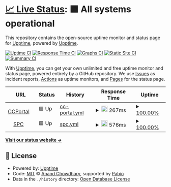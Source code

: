 # [📈 Live Status](https://upptime.github.io/upptime): <!--live status--> **🟩 All systems operational**

This repository contains the open-source uptime monitor and status page for [Upptime](https://upptime.js.org), powered by [Upptime](https://github.com/upptime/upptime).

[![Uptime CI](https://github.com/upptime/upptime/workflows/Uptime%20CI/badge.svg)](https://github.com/upptime/upptime/actions?query=workflow%3A%22Uptime+CI%22)
[![Response Time CI](https://github.com/upptime/upptime/workflows/Response%20Time%20CI/badge.svg)](https://github.com/upptime/upptime/actions?query=workflow%3A%22Response+Time+CI%22)
[![Graphs CI](https://github.com/upptime/upptime/workflows/Graphs%20CI/badge.svg)](https://github.com/upptime/upptime/actions?query=workflow%3A%22Graphs+CI%22)
[![Static Site CI](https://github.com/upptime/upptime/workflows/Static%20Site%20CI/badge.svg)](https://github.com/upptime/upptime/actions?query=workflow%3A%22Static+Site+CI%22)
[![Summary CI](https://github.com/upptime/upptime/workflows/Summary%20CI/badge.svg)](https://github.com/upptime/upptime/actions?query=workflow%3A%22Summary+CI%22)

With [Upptime](https://upptime.js.org), you can get your own unlimited and free uptime monitor and status page, powered entirely by a GitHub repository. We use [Issues](https://github.com/upptime/upptime/issues) as incident reports, [Actions](https://github.com/upptime/upptime/actions) as uptime monitors, and [Pages](https://upptime.github.io/upptime) for the status page.

<!--start: status pages-->
<!-- This summary is generated by Upptime (https://github.com/upptime/upptime) -->
<!-- Do not edit this manually, your changes will be overwritten -->
<!-- prettier-ignore -->
| URL | Status | History | Response Time | Uptime |
| --- | ------ | ------- | ------------- | ------ |
| <img alt="" src="https://icons.duckduckgo.com/ip3/ccportal.genesys.com.ico" height="13"> [CCPortal](https://ccportal.genesys.com) | 🟩 Up | [cc-portal.yml](https://github.com/PierrickLozach/upptime/commits/HEAD/history/cc-portal.yml) | <details><summary><img alt="Response time graph" src="./graphs/cc-portal/response-time-week.png" height="20"> 267ms</summary><br><a href="https://upptime.github.io/upptime/history/cc-portal"><img alt="Response time 291" src="https://img.shields.io/endpoint?url=https%3A%2F%2Fraw.githubusercontent.com%2FPierrickLozach%2Fupptime%2FHEAD%2Fapi%2Fcc-portal%2Fresponse-time.json"></a><br><a href="https://upptime.github.io/upptime/history/cc-portal"><img alt="24-hour response time 255" src="https://img.shields.io/endpoint?url=https%3A%2F%2Fraw.githubusercontent.com%2FPierrickLozach%2Fupptime%2FHEAD%2Fapi%2Fcc-portal%2Fresponse-time-day.json"></a><br><a href="https://upptime.github.io/upptime/history/cc-portal"><img alt="7-day response time 267" src="https://img.shields.io/endpoint?url=https%3A%2F%2Fraw.githubusercontent.com%2FPierrickLozach%2Fupptime%2FHEAD%2Fapi%2Fcc-portal%2Fresponse-time-week.json"></a><br><a href="https://upptime.github.io/upptime/history/cc-portal"><img alt="30-day response time 299" src="https://img.shields.io/endpoint?url=https%3A%2F%2Fraw.githubusercontent.com%2FPierrickLozach%2Fupptime%2FHEAD%2Fapi%2Fcc-portal%2Fresponse-time-month.json"></a><br><a href="https://upptime.github.io/upptime/history/cc-portal"><img alt="1-year response time 291" src="https://img.shields.io/endpoint?url=https%3A%2F%2Fraw.githubusercontent.com%2FPierrickLozach%2Fupptime%2FHEAD%2Fapi%2Fcc-portal%2Fresponse-time-year.json"></a></details> | <details><summary><a href="https://upptime.github.io/upptime/history/cc-portal">100.00%</a></summary><a href="https://upptime.github.io/upptime/history/cc-portal"><img alt="All-time uptime 100.00%" src="https://img.shields.io/endpoint?url=https%3A%2F%2Fraw.githubusercontent.com%2FPierrickLozach%2Fupptime%2FHEAD%2Fapi%2Fcc-portal%2Fuptime.json"></a><br><a href="https://upptime.github.io/upptime/history/cc-portal"><img alt="24-hour uptime 100.00%" src="https://img.shields.io/endpoint?url=https%3A%2F%2Fraw.githubusercontent.com%2FPierrickLozach%2Fupptime%2FHEAD%2Fapi%2Fcc-portal%2Fuptime-day.json"></a><br><a href="https://upptime.github.io/upptime/history/cc-portal"><img alt="7-day uptime 100.00%" src="https://img.shields.io/endpoint?url=https%3A%2F%2Fraw.githubusercontent.com%2FPierrickLozach%2Fupptime%2FHEAD%2Fapi%2Fcc-portal%2Fuptime-week.json"></a><br><a href="https://upptime.github.io/upptime/history/cc-portal"><img alt="30-day uptime 100.00%" src="https://img.shields.io/endpoint?url=https%3A%2F%2Fraw.githubusercontent.com%2FPierrickLozach%2Fupptime%2FHEAD%2Fapi%2Fcc-portal%2Fuptime-month.json"></a><br><a href="https://upptime.github.io/upptime/history/cc-portal"><img alt="1-year uptime 100.00%" src="https://img.shields.io/endpoint?url=https%3A%2F%2Fraw.githubusercontent.com%2FPierrickLozach%2Fupptime%2FHEAD%2Fapi%2Fcc-portal%2Fuptime-year.json"></a></details>
| <img alt="" src="https://icons.duckduckgo.com/ip3/spc.genesys.com.ico" height="13"> [SPC](https://spc.genesys.com) | 🟩 Up | [spc.yml](https://github.com/PierrickLozach/upptime/commits/HEAD/history/spc.yml) | <details><summary><img alt="Response time graph" src="./graphs/spc/response-time-week.png" height="20"> 576ms</summary><br><a href="https://upptime.github.io/upptime/history/spc"><img alt="Response time 563" src="https://img.shields.io/endpoint?url=https%3A%2F%2Fraw.githubusercontent.com%2FPierrickLozach%2Fupptime%2FHEAD%2Fapi%2Fspc%2Fresponse-time.json"></a><br><a href="https://upptime.github.io/upptime/history/spc"><img alt="24-hour response time 590" src="https://img.shields.io/endpoint?url=https%3A%2F%2Fraw.githubusercontent.com%2FPierrickLozach%2Fupptime%2FHEAD%2Fapi%2Fspc%2Fresponse-time-day.json"></a><br><a href="https://upptime.github.io/upptime/history/spc"><img alt="7-day response time 576" src="https://img.shields.io/endpoint?url=https%3A%2F%2Fraw.githubusercontent.com%2FPierrickLozach%2Fupptime%2FHEAD%2Fapi%2Fspc%2Fresponse-time-week.json"></a><br><a href="https://upptime.github.io/upptime/history/spc"><img alt="30-day response time 571" src="https://img.shields.io/endpoint?url=https%3A%2F%2Fraw.githubusercontent.com%2FPierrickLozach%2Fupptime%2FHEAD%2Fapi%2Fspc%2Fresponse-time-month.json"></a><br><a href="https://upptime.github.io/upptime/history/spc"><img alt="1-year response time 563" src="https://img.shields.io/endpoint?url=https%3A%2F%2Fraw.githubusercontent.com%2FPierrickLozach%2Fupptime%2FHEAD%2Fapi%2Fspc%2Fresponse-time-year.json"></a></details> | <details><summary><a href="https://upptime.github.io/upptime/history/spc">100.00%</a></summary><a href="https://upptime.github.io/upptime/history/spc"><img alt="All-time uptime 100.00%" src="https://img.shields.io/endpoint?url=https%3A%2F%2Fraw.githubusercontent.com%2FPierrickLozach%2Fupptime%2FHEAD%2Fapi%2Fspc%2Fuptime.json"></a><br><a href="https://upptime.github.io/upptime/history/spc"><img alt="24-hour uptime 100.00%" src="https://img.shields.io/endpoint?url=https%3A%2F%2Fraw.githubusercontent.com%2FPierrickLozach%2Fupptime%2FHEAD%2Fapi%2Fspc%2Fuptime-day.json"></a><br><a href="https://upptime.github.io/upptime/history/spc"><img alt="7-day uptime 100.00%" src="https://img.shields.io/endpoint?url=https%3A%2F%2Fraw.githubusercontent.com%2FPierrickLozach%2Fupptime%2FHEAD%2Fapi%2Fspc%2Fuptime-week.json"></a><br><a href="https://upptime.github.io/upptime/history/spc"><img alt="30-day uptime 100.00%" src="https://img.shields.io/endpoint?url=https%3A%2F%2Fraw.githubusercontent.com%2FPierrickLozach%2Fupptime%2FHEAD%2Fapi%2Fspc%2Fuptime-month.json"></a><br><a href="https://upptime.github.io/upptime/history/spc"><img alt="1-year uptime 100.00%" src="https://img.shields.io/endpoint?url=https%3A%2F%2Fraw.githubusercontent.com%2FPierrickLozach%2Fupptime%2FHEAD%2Fapi%2Fspc%2Fuptime-year.json"></a></details>

<!--end: status pages-->

[**Visit our status website →**](https://upptime.github.io/upptime)

## 📄 License

- Powered by: [Upptime](https://github.com/upptime/upptime)
- Code: [MIT](./LICENSE) © [Anand Chowdhary](https://anandchowdhary.com), supported by [Pabio](https://pabio.com)
- Data in the `./history` directory: [Open Database License](https://opendatacommons.org/licenses/odbl/1-0/)
